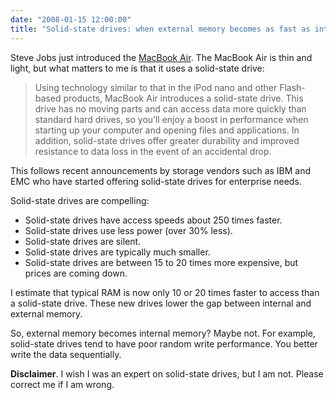 ```yaml
---
date: "2008-01-15 12:00:00"
title: "Solid-state drives: when external memory becomes as fast as internal memory"
---
```




Steve Jobs just introduced the [MacBook Air](https://en.wikipedia.org/wiki/MacBook_air). The MacBook Air is thin and light, but what matters to me is that it uses a solid-state drive:

> Using technology similar to that in the iPod nano and other Flash-based products, MacBook Air introduces a solid-state drive. This drive has no moving parts and can access data more quickly than standard hard drives, so you&rsquo;ll enjoy a boost in performance when starting up your computer and opening files and applications. In addition, solid-state drives offer greater durability and improved resistance to data loss in the event of an accidental drop.


This follows recent announcements by storage vendors such as IBM and EMC who have started offering solid-state drives for enterprise needs.

Solid-state drives are compelling:

- Solid-state drives have access speeds about 250 times faster.
- Solid-state drives use less power (over 30% less).
- Solid-state drives are silent.
- Solid-state drives are typically much smaller.
- Solid-state drives are between 15 to 20 times more expensive, but prices are coming down.


I estimate that typical RAM is now only 10 or 20 times faster to access than a solid-state drive. These new drives lower the gap between internal and external memory.

So, external memory becomes internal memory? Maybe not. For example, solid-state drives tend to have poor random write performance. You better write the data sequentially.

__Disclaimer__. I wish I was an expert on solid-state drives, but I am not. Please correct me if I am wrong.

